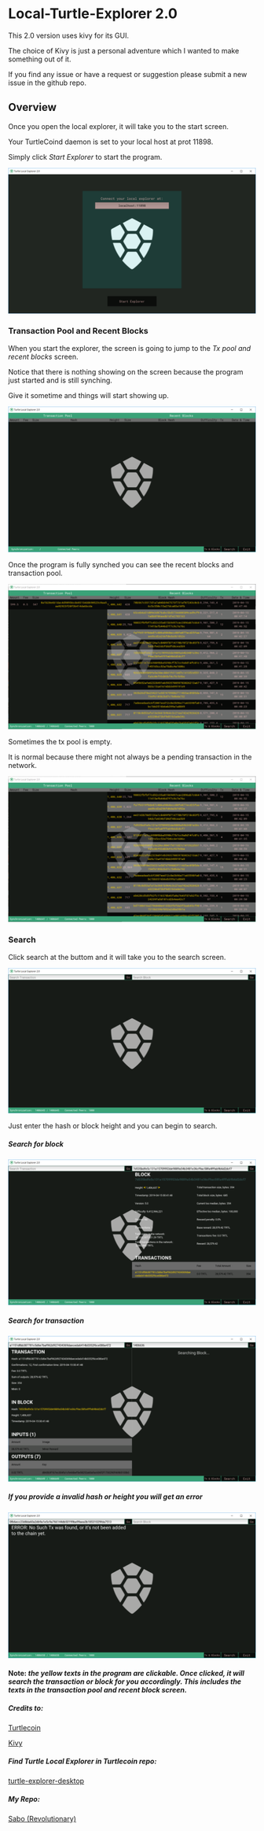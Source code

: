 # Local-Turtle-Explorer 2.0

This 2.0 version uses kivy for its GUI.

The choice of Kivy is just a personal adventure which I wanted to make something out of it.

If you find any issue or have a request or suggestion please submit a new issue in the github repo.


## Overview

Once you open the local explorer, it will take you to the start screen.

Your TurtleCoind daemon is set to your local host at prot 11898.

Simply click *Start Explorer* to start the program.

![alt text](img/readme_img/start_screen.PNG)

### Transaction Pool and Recent Blocks

When you start the explorer, the screen is going to jump to the *Tx pool and recent blocks* screen.

Notice that there is nothing showing on the screen because the program just started and is still synching.

Give it sometime and things will start showing up.

![alt text](img/readme_img/main_screen_at_synch.PNG)

Once the program is fully synched you can see the recent blocks and transaction pool.

![alt text](img/readme_img/main_screen_tx_inPool.PNG)

Sometimes the tx pool is empty. 

It is normal because there might not always be a pending transaction in the network.

![alt text](img/readme_img/main_screen_no_tx_inPool.PNG)

### Search

Click search at the buttom and it will take you to the search screen.

![alt text](img/readme_img/Search_screen_empty.PNG)

Just enter the hash or block height and you can begin to search.

##### Search for block
![alt text](img/readme_img/Search_screen_block.PNG)

##### Search for transaction
![alt text](img/readme_img/Search_screen_tx.PNG)

##### If you provide a invalid hash or height you will get an error
![alt text](img/readme_img/Search_screen_tx_error.PNG)

#### Note: *the yellow texts in the program are clickable. Once clicked, it will search the transaction or block for you accordingly. This includes the texts in the transaction pool and recent block screen.*





##### Credits to:

[Turtlecoin](https://github.com/turtlecoin)

[Kivy](https://kivy.org/#home)

##### Find Turtle Local Explorer in Turtlecoin repo:

[turtle-explorer-desktop](https://github.com/turtlecoin/turtle-explorer-desktop)

##### My Repo:

[Sabo (Revolutionary)](https://github.com/yumingchangsabodota)

